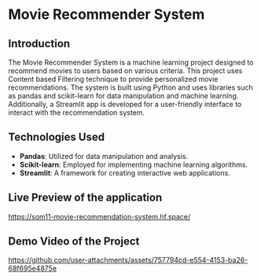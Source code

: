 # Movie Recommender System

## Introduction

The Movie Recommender System is a machine learning project designed to recommend movies to users based on various criteria. This project uses Content based Filtering technique to 
provide personalized movie recommendations. The system is built using Python and uses libraries such as pandas and scikit-learn for data manipulation and machine learning. Additionally, a 
Streamlit app is developed for a user-friendly interface to interact with the recommendation system.

## Technologies Used

- **Pandas**: Utilized for data manipulation and analysis.
- **Scikit-learn**: Employed for implementing machine learning algorithms.
- **Streamlit**: A framework for creating interactive web applications.

## Live Preview of the application

https://som11-movie-recommendation-system.hf.space/


## Demo Video of the Project

https://github.com/user-attachments/assets/757794cd-e554-4153-ba26-68f695e4875e

